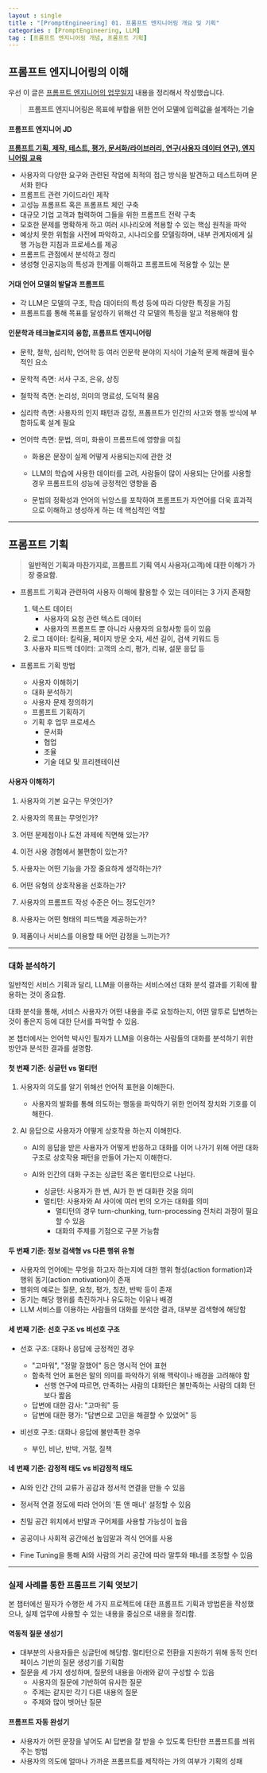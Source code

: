 ```yaml
---
layout : single
title : "[PromptEngineering] 01. 프롬프트 엔지니어링 개요 및 기획"
categories : [PromptEngineering, LLM]
tag : [프롬프트 엔지니어링 개념, 프롬프트 기획]
---
```


## 프롬프트 엔지니어링의 이해

우선 이 글은 [프롬프트 엔지니어의 업무일지](https://product.kyobobook.co.kr/detail/S000213991301) 내용을 정리해서 작성했습니다. 

> **프롬프트 엔지니어링은 목표에 부합을 위한 언어 모델에 입력값을 설계하는 기술**



#### 프롬프트 엔지니어 JD

**<u>프롬프트 기획, 제작, 테스트, 평가, 문서화/라이브러리, 연구(사용자 데이터 연구), 엔지니어링 교육</u>**

* 사용자의 다양한 요구와 관련된 작업에 최적의 접근 방식을 발견하고 테스트하며 문서화 한다
* 프롬프트 관련 가이드라인 제작
* 고성능 프롬프트 혹은 프롬프트 체인 구축
* 대규모 기업 고객과 협력하여 그들을 위한 프롬프트 전략 구축
* 모호한 문제를 명확하게 하고 여러 시나리오에 적용할 수 있는 핵심 원칙을 파악
* 예상치 못한 위험을 사전에 파악하고, 시나리오를 모델링하며, 내부 관계자에게 실행 가능한 지침과 프로세스를 제공
* 프롬프트 관점에서 분석하고 정리
* 생성형 인공지능의 특성과 한계를 이해하고 프롬프트에 적용할 수 있는 분



#### 거대 언어 모델의 발달과 프롬프트

* 각 LLM은 모델의 구조, 학습 데이터의 특성 등에 따라 다양한 특징을 가짐
* 프롬프트를 통해 목표를 달성하기 위해선 각 모델의 특징을 알고 적용해야 함



#### 인문학과 테크놀로지의 융합, 프롬프트 엔지니어링

* 문학, 철학, 심리학, 언어학 등 여러 인문학 분야의 지식이 기술적 문제 해결에 필수적인 요소

* 문학적 측면: 서사 구조, 은유, 상징

* 철학적 측면: 논리성, 의미의 명료성, 도덕적 물음

* 심리학 측면: 사용자의 인지 패턴과 감정, 프폼프트가 인간의 사고와 행동 방식에 부합하도록 설계 필요

* 언어학 측면: 문법, 의미, 화용이 프롬프트에 영향을 미침
  * 화용은 문장이 실제 어떻게 사용되는지에 관한 것
  
  * LLM의 학습에 사용한 데이터를 고려, 사람들이 많이 사용되는 단어를 사용할 경우 프롬프트의 성능에 긍정적인 영향을 줌
  
  * 문법의 정확성과 언어의 뉘앙스를 포착하여 프롬프트가 자연어를 더욱 효과적으로 이해하고 생성하게 하는 데 핵심적인 역할
  
    

---



## 프롬프트 기획

> **일반적인 기획과 마찬가지로, 프롬프트 기획 역시 사용자(고객)에 대한 이해가 가장 중요함.**

* 프롬프트 기획과 관련하여 사용자 이해에 활용할 수 있는 데이터는 3 가지 존재함
  1. 텍스트 데이터
     * 사용자의 요청 관련 텍스트 데이터
     * 사용자의 프롬프트 뿐 아니라 사용자의 요청사항 등이 있음
  2. 로그 데이터: 킬릭율, 페이지 방문 숫자, 세션 길이, 검색 키워드 등
  3. 사용자 피드백 데이터: 고객의 소리, 평가, 리뷰, 설문 응답 등

* 프롬프트 기획 방법
  * 사용자 이해하기
  * 대화 분석하기
  * 사용자 문제 정의하기
  * 프롬프트 기획하기
  * 기획 후 업무 프로세스
    * 문서화
    * 협업
    * 조율
    * 기술 데모 및 프리젠테이션



#### 사용자 이해하기

1. 사용자의 기본 요구는 무엇인가?

2. 사용자의 목표는 무엇인가?

3. 어떤 문제점이나 도전 과제에 직면해 있는가?

4. 이전 사용 경험에서 불편함이 있는가?

5. 사용자는 어떤 기능을 가장 중요하게 생각하는가?

6. 어떤 유형의 상호작용을 선호하는가?

7. 사용자의 프롬프트 작성 수준은 어느 정도인가?

8. 사용자는 어떤 형태의 피드백을 제공하는가?

9. 제품이나 서비스를 이용할 때 어떤 감정을 느끼는가?

   

---



### 대화 분석하기

일반적인 서비스 기획과 달리, LLM을 이용하는 서비스에선 대화 분석 결과를 기획에 활용하는 것이 중요함. 

대화 분석을 통해, 서비스 사용자가 어떤 내용을 주로 요청하는지, 어떤 말투로 답변하는 것이 좋은지 등에 대한 단서를 파악할 수 있음.

본 챕터에서는 언어학 박사인 필자가 LLM을 이용하는 사람들의 대화를 분석하기 위한 방안과 분석한 결과를 설명함. 



#### 첫 번째 기준: 싱글턴 vs 멀티턴

1. 사용자의 의도를 알기 위해선 언어적 표현을 이해한다.
   * 사용자의 발화를 통해 의도하는 행동을 파악하기 위한 언어적 장치와 기호를 이해한다.

2. AI 응답으로 사용자가 어떻게 상호작용 하는지 이해한다.

   * AI의 응답을 받은 사용자가 어떻게 반응하고 대화를 이어 나가기 위해 어떤 대화 구조로 상호작용 패턴을 만들어 가는지 이해한다.

   * AI와 인간의 대화 구조는 싱글턴 혹은 멀티턴으로 나뉜다.
     * 싱글턴: 사용자가 한 번, AI가 한 번 대화한 것을 의미
     * 멀티턴: 사용자와 AI 사이에 여러 번의 오가는 대화를 의미
       * 멀티턴의 경우 turn-chunking, turn-processing 전처리 과정이 필요할 수 있음
       * 대화의 주제를 기점으로 구분 가능함



#### 두 번째 기준: 정보 검색형 vs 다른 행위 유형

* 사용자의 언어에는 무엇을 하고자 하는지에 대한 행위 형성(action formation)과 행위 동기(action motivation)이 존재
* 행위의 예로는 질문, 요청, 평가, 칭찬, 반박 등이 존재
* 동기는 해당 행위를 촉진하거나 유도하는 이유나 배경
* LLM 서비스를 이용하는 사람들의 대화를 분석한 결과, 대부분 검색형에 해당함



#### 세 번째 기준: 선호 구조 vs 비선호 구조

* 선호 구조: 대화나 응답에 긍정적인 경우

  * "고마워", "정말 잘했어" 등은 명시적 언어 표현
  * 함축적 언어 표현은 말의 의미를 파악하기 위해 맥락이나 배경을 고려해야 함
    * 선행 연구에 따르면, 만족하는 사람의 대화턴은 불만족하는 사람의 대화 턴 보다 짧음
  * 답변에 대한 감사: "고마워" 등
  * 답변에 대한 평가: "답변으로 고민을 해결할 수 있었어" 등

* 비선호 구조: 대화나 응답에 불만족한 경우

  * 부인, 비난, 반박, 거절, 질책

  

#### 네 번째 기준: 감정적 태도 vs 비감정적 태도

* AI와 인간 간의 교류가 공감과 정서적 연결을 만들 수 있음

* 정서적 연결 정도에 따라 언어의 '톤 앤 매너' 설정할 수 있음

* 친밀 공간 위치에서 반말과 구어체를 사용할 가능성이 높음

* 공공이나 사회적 공간에선 높임말과 격식 언어를 사용

* Fine Tuning을 통해 AI와 사람의 거리 공간에 따라 말투와 매너를 조정할 수 있음

  

---



### 실제 사례를 통한 프롬프트 기획 엿보기

본 챕터에선 필자가 수행한 세 가지 프로젝트에 대한 프롬프트 기획과 방법론을 작성했으나, 실제 업무에 사용할 수 있는 내용을 중심으로 내용을 정리함. 



#### 역동적 질문 생성기

* 대부분의 사용자들은 싱글턴에 해당함. 멀티턴으로 전환을 지원하기 위해 동적 인터페이스 기반의 질문 생성기를 기획함
* 질문을 세 가지 생성하며, 질문의 내용을 아래와 같이 구성할 수 있음
  * 사용자의 질문에 기반하여 유사한 질문
  * 주제는 같지만 각기 다른 내용의 질문
  * 주제와 많이 벗어난 질문 



#### 프롬프트 자동 완성기

* 사용자가 어떤 문장을 넣어도 AI 답변을 잘 받을 수 있도록 탄탄한 프롬프트를 씌워주는 방법
* 사용자의 의도에 얼마나 가까운 프롬프트를 제작하는 가의 여부가 기획의 성패



